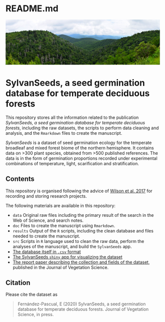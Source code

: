 README.md
================

![SylvanSeeds](data/2017070313%20Blue%20Ridge%20Parkway%20small.jpg)

# SylvanSeeds, a seed germination database for temperate deciduous forests

This repository stores all the information related to the publication
*SylvanSeeds, a seed germination database for temperate deciduous
forests*, including the raw datasets, the scripts to perform data
cleaning and analysis, and the `Rmarkdown` files to create the
manuscript.

*SylvanSeeds* is a dataset of seed germination ecology for the temperate
broadleaf and mixed forest biome of the northern hemisphere. It contains
data on \>300 plant species, obtained from \>500 published references.
The data is in the form of germination proportions recorded under
experimental combinations of temperature, light, scarification and
stratification.

## Contents

This repository is organised following the advice of [Wilson et
al. 2017](https://doi.org/10.1371/journal.pcbi.1005510) for recording
and storing research projects.

The following materials are available in this repository:

  - `data` Original raw files including the primary result of the search
    in the Web of Science, and search notes.
  - `doc` Files to create the manuscript using `Rmarkdown`.
  - `results` Output of the `R` scripts, including the clean database
    and files needed to create the manuscript.
  - `src` Scripts in `R` language used to clean the raw data, perform
    the analyses of the manuscript, and build the `SylvanSeeds` app.
  - [The database itself in `.csv`
    format](https://github.com/efernandezpascual/sylvanseeds/blob/master/results/Supplementary%20material%206%20-%20Database.csv)
  - [The SylvanSeeds `shiny` app for visualizing the
    dataset](https://sylvanseeds.shinyapps.io/sylvanseeds/)
  - [The report paper describing the collection and fields of the
    dataset](https://github.com/efernandezpascual/sylvanseeds/blob/master/doc/manuscript.md),
    published in the Journal of Vegetation Science.

## Citation

Please cite the dataset as

> Fernández-Pascual, E (2020) SylvanSeeds, a seed germination database
> for temperate deciduous forests. Journal of Vegetation Science, in
> press.
